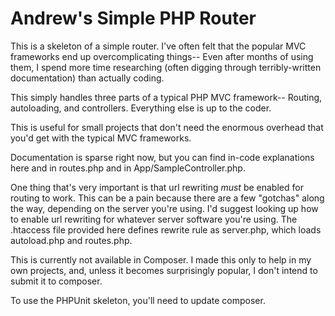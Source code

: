 Andrew's Simple PHP Router
==========================

This is a skeleton of a simple router.  I've often felt that the popular MVC frameworks end up overcomplicating things-- Even after months of using them, I spend more time researching (often digging through terribly-written documentation) than actually coding.

This simply handles three parts of a typical PHP MVC framework-- Routing, autoloading, and controllers.  Everything else is up to the coder.

This is useful for small projects that don't need the enormous overhead that you'd get with the typical MVC frameworks.

Documentation is sparse right now, but you can find in-code explanations here and in routes.php and in App/SampleController.php.

One thing that's very important is that url rewriting *must* be enabled for routing to work.  This can be a pain because there are a few "gotchas" along the way, depending on the server you're using.  I'd suggest looking up how to enable url rewriting for whatever server software you're using.  The .htaccess file provided here defines rewrite rule as server.php, which loads autoload.php and routes.php.

This is currently not available in Composer.  I made this only to help in my own projects, and, unless it becomes surprisingly popular, I don't intend to submit it to composer.

To use the PHPUnit skeleton, you'll need to update composer.
